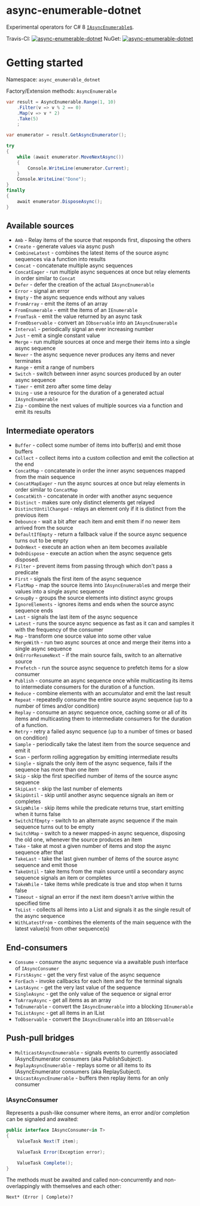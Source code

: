 # async-enumerable-dotnet

Experimental operators for C# 8 [`IAsyncEnumerable`s](https://github.com/dotnet/corefx/issues/32640).

Travis-CI: <a href='https://travis-ci.org/akarnokd/async-enumerable-dotnet/builds'><img src='https://travis-ci.org/akarnokd/async-enumerable-dotnet.svg?branch=master' alt="async-enumerable-dotnet"></a>
NuGet: <a href='https://www.nuget.org/packages/akarnokd.async-enumerable-dotnet'><img src='https://img.shields.io/nuget/v/akarnokd.async-enumerable-dotnet.svg' alt="async-enumerable-dotnet"/></a>

# Getting started

Namespace: `async_enumerable_dotnet`

Factory/Extension methods: `AsyncEnumerable`

```cs
var result = AsyncEnumerable.Range(1, 10)
    .Filter(v => v % 2 == 0)
    .Map(v => v * 2)
    .Take(5)
    ;

var enumerator = result.GetAsyncEnumerator();

try
{
    while (await enumerator.MoveNextAsync()) 
    {
        Console.WriteLine(enumerator.Current);
    }
	Console.WriteLine("Done");
}
finally
{
    await enumerator.DisposeAsync();
}
```

## Available sources

- `Amb` - Relay items of the source that responds first, disposing the others
- `Create` - generate values via async push
- `CombineLatest` - combines the latest items of the source async sequences via a function into results
- `Concat` - concatenate multiple async sequences
- `ConcatEager` - run multiple async sequences at once but relay elements in order similar to `Concat`
- `Defer` - defer the creation of the actual `IAsyncEnumerable`
- `Error` - signal an error
- `Empty` - the async sequence ends without any values
- `FromArray` - emit the items of an array
- `FromEnumerable` - emit the items of an `IEnumerable`
- `FromTask` - emit the value returned by an async task
- `FromObservable` - convert an `IObservable` into an `IAsyncEnumerable`
- `Interval` - periodically signal an ever increasing number
- `Just` - emit a single constant value
- `Merge` - run multiple sources at once and merge their items into a single async sequence
- `Never` - the async sequence never produces any items and never terminates
- `Range` - emit a range of numbers
- `Switch` - switch between inner async sources produced by an outer async sequence
- `Timer` - emit zero after some time delay
- `Using` - use a resource for the duration of a generated actual `IAsyncEnumerable`
- `Zip` - combine the next values of multiple sources via a function and emit its results

## Intermediate operators

- `Buffer` - collect some number of items into buffer(s) and emit those buffers
- `Collect` - collect items into a custom collection and emit the collection at the end
- `ConcatMap` - concatenate in order the inner async sequences mapped from the main sequence
- `ConcatMapEager` - run the async sources at once but relay elements in order similar to `ConcatMap`
- `ConcatWith` - concatenate in order with another async sequence
- `Distinct` - makes sure only distinct elements get relayed
- `DistinctUntilChanged` - relays an element only if it is distinct from the previous item
- `Debounce` - wait a bit after each item and emit them if no newer item arrived from the source
- `DefaultIfEmpty` - return a fallback value if the source async sequence turns out to be empty
- `DoOnNext` - execute an action when an item becomes available
- `DoOnDispose` - execute an action when the async sequence gets disposed.
- `Filter` - prevent items from passing through which don't pass a predicate
- `First` - signals the first item of the async sequence
- `FlatMap` - map the source items into `IAsyncEnumerable`s and merge their values into a single async sequence
- `GroupBy` - groups the source elements into distinct async groups
- `IgnoreElements` - ignores items and ends when the source async sequence ends
- `Last` - signals the last item of the async sequence
- `Latest` - runs the source async sequence as fast as it can and samples it with the frequency of the consumer
- `Map` - transform one source value into some other value
- `MergeWith` - run two async sources at once and merge their items into a single async sequence
- `OnErrorResumeNext` - if the main source fails, switch to an alternative source
- `Prefetch` - run the source async sequence to prefetch items for a slow consumer
- `Publish` - consume an async sequence once while multicasting its items to intermediate consumers for the duration of a function.
- `Reduce` - combine elements with an accumulator and emit the last result
- `Repeat` - repeatedly consume the entire source async sequence (up to a number of times and/or condition)
- `Replay` - consume an async sequence once, caching some or all of its items and multicasting them to intermediate consumers for the duration of a function.
- `Retry` - retry a failed async sequence (up to a number of times or based on condition)
- `Sample` - periodically take the latest item from the source sequence and emit it
- `Scan` - perform rolling aggregation by emitting intermediate results
- `Single` - signals the only item of the async sequence, fails if the sequence has more than one item
- `Skip` - skip the first specified number of items of the source async sequence
- `SkipLast` - skip the last number of elements
- `SkipUntil` - skip until another async sequence signals an item or completes
- `SkipWhile` - skip items while the predicate returns true, start emitting when it turns false
- `SwitchIfEmpty` - switch to an alternate async sequence if the main sequence turns out to be empty
- `SwitchMap` - switch to a newer mapped-in async sequence, disposing the old one, whenever the source produces an item
- `Take` - take at most a given number of items and stop the async sequence after that
- `TakeLast` - take the last given number of items of the source async sequence and emit those
- `TakeUntil` - take items from the main source until a secondary async sequence signals an item or completes
- `TakeWhile` - take items while predicate is true and stop when it turns false
- `Timeout` - signal an error if the next item doesn't arrive within the specified time
- `ToList` - collects all items into a List and signals it as the single result of the async sequence
- `WithLatestFrom` - combines the elements of the main sequence with the latest value(s) from other sequence(s)

## End-consumers

- `Consume` - consume the async sequence via a awaitable push interface of `IAsyncConsumer`
- `FirstAsync` - get the very first value of the async sequence
- `ForEach` - invoke callbacks for each item and for the terminal signals
- `LastAsync` - get the very last value of the sequence
- `SingleAsync` - get the only value of the sequence or signal error
- `ToArrayAsync` - get all items as an array
- `ToEnumerable` - convert the `IAsyncEnumerable` into a blocking `IEnumerable`
- `ToListAsync` - get all items in an IList
- `ToObservable` - convert the `IAsyncEnumerable` into an `IObservable`

## Push-pull bridges

- `MulticastAsyncEnumerable` - signals events to currently associated IAsyncEnumerator consumers (aka PublishSubject).
- `ReplayAsyncEnumerable` - replays some or all items to its IAsyncEnumerator consumers (aka ReplaySubject).
- `UnicastAsyncEnumerable` - buffers then replay items for an only consumer

### IAsyncConsumer

Represents a push-like consumer where items, an error and/or completion can be signaled and awaited:

```cs
public interface IAsyncConsumer<in T>
{
    ValueTask Next(T item);

    ValueTask Error(Exception error);

    ValueTask Complete();
}
```

The methods must be awaited and called non-concurrently and non-overlappingly with themselves and each other:

```
Next* (Error | Complete)?
```